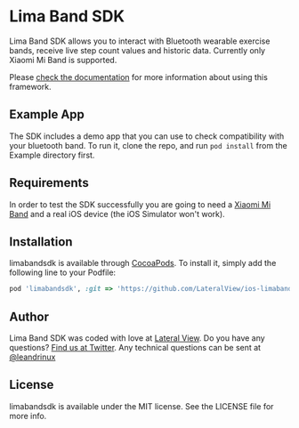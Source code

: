 # Lima Band SDK

<!--
[![CI Status](http://img.shields.io/travis/leandrinux/limabandsdk.svg?style=flat)](https://travis-ci.org/leandrinux/limabandsdk)
[![Version](https://img.shields.io/cocoapods/v/limabandsdk.svg?style=flat)](http://cocoapods.org/pods/limabandsdk)
[![License](https://img.shields.io/cocoapods/l/limabandsdk.svg?style=flat)](http://cocoapods.org/pods/limabandsdk)
[![Platform](https://img.shields.io/cocoapods/p/limabandsdk.svg?style=flat)](http://cocoapods.org/pods/limabandsdk)
-->

Lima Band SDK allows you to interact with Bluetooth wearable exercise bands, receive live step count values and historic data. Currently only Xiaomi Mi Band is supported.

Please [check the documentation](DOCS.md) for more information about using this framework.

## Example App

The SDK includes a demo app that you can use to check compatibility with your bluetooth band. To run it, clone the repo, and run `pod install` from the Example directory first.

## Requirements

In order to test the SDK successfully you are going to need a [Xiaomi Mi Band](http://www.mi.com/en/miband/) and a real iOS device (the iOS Simulator won't work).  

## Installation

limabandsdk is available through [CocoaPods](http://cocoapods.org). To install
it, simply add the following line to your Podfile:

```ruby
pod 'limabandsdk', :git => 'https://github.com/LateralView/ios-limabandsdk.git'
```

## Author

Lima Band SDK was coded with love at [Lateral View](https://github.com/lateralview). Do you have any questions? [Find us at Twitter](https://twitter.com/lateralview). Any technical questions can be sent at [@leandrinux](https://twitter.com/leandrinux)

## License

limabandsdk is available under the MIT license. See the LICENSE file for more info.

